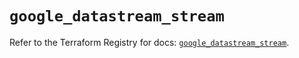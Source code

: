 # `google_datastream_stream`

Refer to the Terraform Registry for docs: [`google_datastream_stream`](https://registry.terraform.io/providers/hashicorp/google/6.31.0/docs/resources/datastream_stream).
